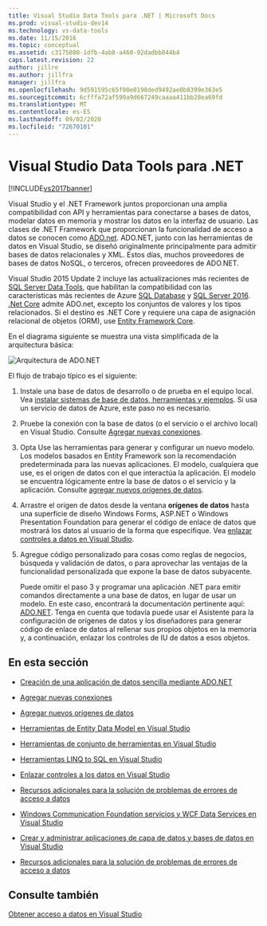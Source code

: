 ```yaml
---
title: Visual Studio Data Tools para .NET | Microsoft Docs
ms.prod: visual-studio-dev14
ms.technology: vs-data-tools
ms.date: 11/15/2016
ms.topic: conceptual
ms.assetid: c3175080-1dfb-4ab8-a460-92dadbb844b4
caps.latest.revision: 22
author: jillre
ms.author: jillfra
manager: jillfra
ms.openlocfilehash: 9d591595c65f00e0198ded9492ae0b8399e363e5
ms.sourcegitcommit: 6cfffa72af599a9d667249caaaa411bb28ea69fd
ms.translationtype: MT
ms.contentlocale: es-ES
ms.lasthandoff: 09/02/2020
ms.locfileid: "72670101"
---
```

# <a name="visual-studio-data-tools-for-net"></a>Visual Studio Data Tools para .NET
[!INCLUDE[vs2017banner](../includes/vs2017banner.md)]

Visual Studio y el .NET Framework juntos proporcionan una amplia compatibilidad con API y herramientas para conectarse a bases de datos, modelar datos en memoria y mostrar los datos en la interfaz de usuario.  Las clases de .NET Framework que proporcionan la funcionalidad de acceso a datos se conocen como [ADO.net](https://msdn.microsoft.com/library/e80y5yhx\(v=vs.110\).aspx). ADO.NET, junto con las herramientas de datos en Visual Studio, se diseñó originalmente principalmente para admitir bases de datos relacionales y XML. Estos días, muchos proveedores de bases de datos NoSQL, o terceros, ofrecen proveedores de ADO.NET.

 Visual Studio 2015 Update 2 incluye las actualizaciones más recientes de            [SQL Server Data Tools](https://msdn.microsoft.com/library/hh272686\(v=vs.103\).aspx), que habilitan la compatibilidad con las características más recientes de Azure [SQL Database](https://azure.microsoft.com/services/sql-database/) y [SQL Server 2016](https://www.microsoft.com/sql-server/sql-server-2016). [.Net Core](https://www.dotnetfoundation.org/projects?searchquery=dotnet+core&type=project) admite ADO.net, excepto los conjuntos de valores y los tipos relacionados. Si el destino es .NET Core y requiere una capa de asignación relacional de objetos (ORM), use [Entity Framework Core](https://msdn.microsoft.com/data/ef.aspx).

 En el diagrama siguiente se muestra una vista simplificada de la arquitectura básica:

 ![Arquitectura de ADO.NET](../data-tools/media/raddata-ado-net-architecture-diagram.png "Diagrama de arquitectura de raddata ADO.NET")

 El flujo de trabajo típico es el siguiente:

1. Instale una base de datos de desarrollo o de prueba en el equipo local. Vea [instalar sistemas de base de datos, herramientas y ejemplos](../data-tools/installing-database-systems-tools-and-samples.md). Si usa un servicio de datos de Azure, este paso no es necesario.

2. Pruebe la conexión con la base de datos (o el servicio o el archivo local) en Visual Studio. Consulte [Agregar nuevas conexiones](../data-tools/add-new-connections.md).

3. Opta Use las herramientas para generar y configurar un nuevo modelo. Los modelos basados en Entity Framework son la recomendación predeterminada para las nuevas aplicaciones. El modelo, cualquiera que use, es el origen de datos con el que interactúa la aplicación. El modelo se encuentra lógicamente entre la base de datos o el servicio y la aplicación.  Consulte [agregar nuevos orígenes de datos](../data-tools/add-new-data-sources.md).

4. Arrastre el origen de datos desde la ventana **orígenes de datos** hasta una superficie de diseño Windows Forms, ASP.NET o Windows Presentation Foundation para generar el código de enlace de datos que mostrará los datos al usuario de la forma que especifique. Vea [enlazar controles a datos en Visual Studio](../data-tools/bind-controls-to-data-in-visual-studio.md).

5. Agregue código personalizado para cosas como reglas de negocios, búsqueda y validación de datos, o para aprovechar las ventajas de la funcionalidad personalizada que expone la base de datos subyacente.

   Puede omitir el paso 3 y programar una aplicación .NET para emitir comandos directamente a una base de datos, en lugar de usar un modelo. En este caso, encontrará la documentación pertinente aquí: [ADO.NET](https://msdn.microsoft.com/library/e80y5yhx\(v=vs.110\).aspx). Tenga en cuenta que todavía puede usar el Asistente para la configuración de orígenes de datos y los diseñadores para generar código de enlace de datos al rellenar sus propios objetos en la memoria y, a continuación, enlazar los controles de IU de datos a esos objetos.

## <a name="in-this-section"></a>En esta sección

- [Creación de una aplicación de datos sencilla mediante ADO.NET](../data-tools/create-a-simple-data-application-by-using-adonet.md)

- [Agregar nuevas conexiones](../data-tools/add-new-connections.md)

- [Agregar nuevos orígenes de datos](../data-tools/add-new-data-sources.md)

- [Herramientas de Entity Data Model en Visual Studio](../data-tools/entity-data-model-tools-in-visual-studio.md)

- [Herramientas de conjunto de herramientas en Visual Studio](../data-tools/dataset-tools-in-visual-studio.md)

- [Herramientas LINQ to SQL en Visual Studio](../data-tools/linq-to-sql-tools-in-visual-studio2.md)

- [Enlazar controles a los datos en Visual Studio](../data-tools/bind-controls-to-data-in-visual-studio.md)

- [Recursos adicionales para la solución de problemas de errores de acceso a datos](../data-tools/additional-resources-for-troubleshooting-data-access-errors.md)

- [Windows Communication Foundation servicios y WCF Data Services en Visual Studio](../data-tools/windows-communication-foundation-services-and-wcf-data-services-in-visual-studio.md)

- [Crear y administrar aplicaciones de capa de datos y bases de datos en Visual Studio](../data-tools/creating-and-managing-databases-and-data-tier-applications-in-visual-studio.md)

- [Recursos adicionales para la solución de problemas de errores de acceso a datos](../data-tools/additional-resources-for-troubleshooting-data-access-errors.md)

## <a name="see-also"></a>Consulte también
 [Obtener acceso a datos en Visual Studio](../data-tools/accessing-data-in-visual-studio.md)
